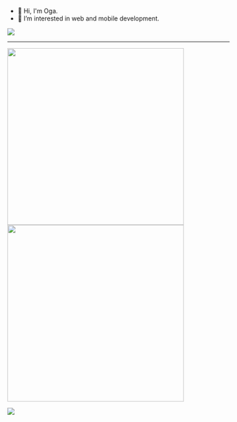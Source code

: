 - 👋 Hi, I'm Oga.
- 👀 I’m interested in web and mobile development.

<div align="left">
  <img src="https://komarev.com/ghpvc/?username=madeyoga&color=080808" />
</div>

---

<p align="left">
  <img src="https://github-readme-stats.vercel.app/api?username=madeyoga&show_icons=true&theme=dark" width=400>
  <img src="https://github-readme-streak-stats.herokuapp.com?user=madeyoga&theme=dark" width=400>
</p>

<p align="left">
  <img src="https://github-readme-stats.vercel.app/api/top-langs/?username=madeyoga&layout=compact&langs_count=50&hide=jupyter%20notebook,css,html&show_icons=true&theme=dark">
</p>

